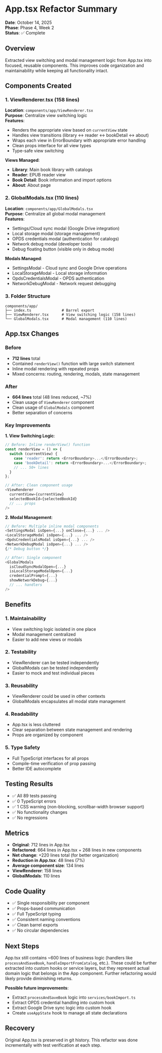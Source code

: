 # App.tsx Refactor Summary
**Date**: October 14, 2025  
**Phase**: Phase 4, Week 2  
**Status**: ✅ Complete

## Overview
Extracted view switching and modal management logic from App.tsx into focused, reusable components. This improves code organization and maintainability while keeping all functionality intact.

## Components Created

### 1. ViewRenderer.tsx (158 lines)
**Location**: `components/app/ViewRenderer.tsx`  
**Purpose**: Centralize view switching logic  
**Features**:
- Renders the appropriate view based on `currentView` state
- Handles view transitions (library ↔ reader ↔ bookDetail ↔ about)
- Wraps each view in ErrorBoundary with appropriate error handling
- Clean props interface for all view types
- Type-safe view switching

**Views Managed**:
- **Library**: Main book library with catalogs
- **Reader**: EPUB reader view
- **Book Detail**: Book information and import options
- **About**: About page

### 2. GlobalModals.tsx (110 lines)
**Location**: `components/app/GlobalModals.tsx`  
**Purpose**: Centralize all global modal management  
**Features**:
- Settings/Cloud sync modal (Google Drive integration)
- Local storage modal (storage management)
- OPDS credentials modal (authentication for catalogs)
- Network debug modal (developer tools)
- Debug floating button (visible only in debug mode)

**Modals Managed**:
- SettingsModal - Cloud sync and Google Drive operations
- LocalStorageModal - Local storage information
- OpdsCredentialsModal - OPDS authentication
- NetworkDebugModal - Network request debugging

### 3. Folder Structure
```
components/app/
├── index.ts              # Barrel export
├── ViewRenderer.tsx      # View switching logic (158 lines)
└── GlobalModals.tsx      # Modal management (110 lines)
```

## App.tsx Changes

### Before
- **712 lines** total
- Contained `renderView()` function with large switch statement
- Inline modal rendering with repeated props
- Mixed concerns: routing, rendering, modals, state management

### After
- **664 lines** total (48 lines reduced, ~7%)
- Clean usage of `ViewRenderer` component
- Clean usage of `GlobalModals` component
- Better separation of concerns

### Key Improvements

**1. View Switching Logic**:
```typescript
// Before: Inline renderView() function
const renderView = () => {
  switch (currentView) {
    case 'reader': return <ErrorBoundary>...</ErrorBoundary>;
    case 'bookDetail': return <ErrorBoundary>...</ErrorBoundary>;
    // ... 50+ lines
  }
};

// After: Clean component usage
<ViewRenderer
  currentView={currentView}
  selectedBookId={selectedBookId}
  // ... props
/>
```

**2. Modal Management**:
```typescript
// Before: Multiple inline modal components
<SettingsModal isOpen={...} onClose={...} ... />
<LocalStorageModal isOpen={...} ... />
<OpdsCredentialsModal isOpen={...} ... />
<NetworkDebugModal isOpen={...} ... />
{/* Debug button */}

// After: Single component
<GlobalModals
  isCloudSyncModalOpen={...}
  isLocalStorageModalOpen={...}
  credentialPrompt={...}
  showNetworkDebug={...}
  // ... handlers
/>
```

## Benefits

### 1. Maintainability
- View switching logic isolated in one place
- Modal management centralized
- Easier to add new views or modals

### 2. Testability
- ViewRenderer can be tested independently
- GlobalModals can be tested independently
- Easier to mock and test individual pieces

### 3. Reusability
- ViewRenderer could be used in other contexts
- GlobalModals encapsulates all modal state management

### 4. Readability
- App.tsx is less cluttered
- Clear separation between state management and rendering
- Props are organized by component

### 5. Type Safety
- Full TypeScript interfaces for all props
- Compile-time verification of prop passing
- Better IDE autocomplete

## Testing Results
- ✅ All 89 tests passing
- ✅ 0 TypeScript errors
- ✅ 1 CSS warning (non-blocking, scrollbar-width browser support)
- ✅ No functionality changes
- ✅ No regressions

## Metrics
- **Original**: 712 lines in App.tsx
- **Refactored**: 664 lines in App.tsx + 268 lines in new components
- **Net change**: +220 lines total (for better organization)
- **Reduction in App.tsx**: 48 lines (7%)
- **Average component size**: 134 lines
- **ViewRenderer**: 158 lines
- **GlobalModals**: 110 lines

## Code Quality
- ✅ Single responsibility per component
- ✅ Props-based communication
- ✅ Full TypeScript typing
- ✅ Consistent naming conventions
- ✅ Clean barrel exports
- ✅ No circular dependencies

## Next Steps
App.tsx still contains ~600 lines of business logic (handlers like `processAndSaveBook`, `handleImportFromCatalog`, etc.). These could be further extracted into custom hooks or service layers, but they represent actual domain logic that belongs in the App component. Further refactoring would likely provide diminishing returns.

**Possible future improvements**:
- Extract `processAndSaveBook` logic into `services/bookImport.ts`
- Extract OPDS credential handling into custom hook
- Extract Google Drive sync logic into custom hook
- Create `useAppState` hook to manage all state declarations

## Recovery
Original App.tsx is preserved in git history. This refactor was done incrementally with test verification at each step.
